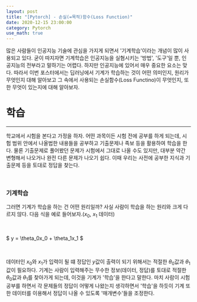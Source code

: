 ```yaml
---
layout: post
title: "[Pytorch] - 손실(=목적)함수(Loss Function)"
date: 2020-12-15 23:00:00
category: Pytorch
use_math: true
---
```


많은 사람들이 인공지능 기술에 관심을 가지게 되면서 '기계학습'이라는 개념이 많이 사용되고 있다. 굳이 따지자면 기계학습은 인공지능을 실혐시키는 '방법', '도구'일 뿐, 인공지능의 전부라고 말하기는 어렵다. 하지만 인공지능에 있어서 매우 중요한 요소는 맞다. 따라서 이번 포스터에서는 딥러닝에서 기계가 학습하는 것이 어떤 의미인지, 원리가 무엇인지 대해 알아보고 그 속에서 사용되는 손실함수(Loss Functino)이 무엇인지, 또한 무엇이 있는지에 대해 알아보자.

# 학습
<hr>

학교에서 시험을 본다고 가정을 하자. 어떤 과목이든 시험 전에 공부를 하게 되는데, 시험 범위 안에서 나올법한 내용들을 공부하고 기출문제나 족보 등을 활용하여 학습을 한다. 물론 기출문제로 풀어봤던 문제가 시험에서 그대로 나올 수도 있지만, 대부분 약간 변형해서 나오거나 완전 다른 문제가 나오기 쉽다. 이때 우리는 사전에 공부한 지식과 기출문제 등을 토대로 정답을 찾는다. 

<br>

### 기계학습

그러면 기계가 학습을 하는 건 어떤 원리일까? 사실 사람이 학습을 하는 원리와 크게 다르지 않다. 다음 식을 예로 들어보자.($x_0$, $x_1$ 데이터)

<br>

$
y = \theta_0x_0 + \theta_1x_1
$

<br>

데이터인 $x_0$와 $x_1$가 입력이 될 떄 정답인 $y$값이 출력이 되기 위해서는 적절한 $\theta_0$값과 $\theta_1$값이 필요하다. 기계는 사람이 입력해주는 무수한 정보(데이터, 정답)를 토대로 적절한 $\theta_0$값과 $\theta_1$를 찾아가게 되는데, 이것을 기계가 '학습'을 한다고 말한다. 마치 사람이 시험공부를 하면서 각 문제들의 정답이 어떻게 나왔는지 생각하면서 '학습'을 하듯이 기계 또한 데이터를 이용해서 정답이 나올 수 있도록 '매개변수'들을 조정한다.

